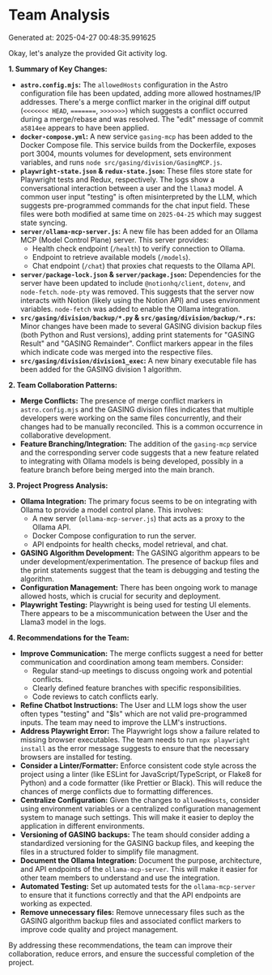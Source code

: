 # Team Analysis
Generated at: 2025-04-27 00:48:35.991625

Okay, let's analyze the provided Git activity log.

**1. Summary of Key Changes:**

*   **`astro.config.mjs`:** The `allowedHosts` configuration in the Astro configuration file has been updated, adding more allowed hostnames/IP addresses.  There's a merge conflict marker in the original diff output (`<<<<<<< HEAD`, `=======`, `>>>>>>>`) which suggests a conflict occurred during a merge/rebase and was resolved. The "edit" message of commit `a5814ee` appears to have been applied.
*   **`docker-compose.yml`:** A new service `gasing-mcp` has been added to the Docker Compose file.  This service builds from the Dockerfile, exposes port 3004, mounts volumes for development, sets environment variables, and runs `node src/gasing/division/GasingMCP.js`.
*   **`playwright-state.json` & `redux-state.json`:** These files store state for Playwright tests and Redux, respectively. The logs show a conversational interaction between a user and the `llama3` model. A common user input "testing" is often misinterpreted by the LLM, which suggests pre-programmed commands for the chat input field. These files were both modified at same time on `2025-04-25` which may suggest state syncing.
*   **`server/ollama-mcp-server.js`:** A new file has been added for an Ollama MCP (Model Control Plane) server. This server provides:
    *   Health check endpoint (`/health`) to verify connection to Ollama.
    *   Endpoint to retrieve available models (`/models`).
    *   Chat endpoint (`/chat`) that proxies chat requests to the Ollama API.
*   **`server/package-lock.json` & `server/package.json`:** Dependencies for the server have been updated to include `@notionhq/client`, `dotenv`, and `node-fetch`. `node-pty` was removed. This suggests that the server now interacts with Notion (likely using the Notion API) and uses environment variables. `node-fetch` was added to enable the Ollama integration.
*   **`src/gasing/division/backup/*.py` & `src/gasing/division/backup/*.rs`:** Minor changes have been made to several GASING division backup files (both Python and Rust versions), adding print statements for "GASING Result" and "GASING Remainder". Conflict markers appear in the files which indicate code was merged into the respective files.
*   **`src/gasing/division/division1_exec`:** A new binary executable file has been added for the GASING division 1 algorithm.

**2. Team Collaboration Patterns:**

*   **Merge Conflicts:** The presence of merge conflict markers in `astro.config.mjs` and the GASING division files indicates that multiple developers were working on the same files concurrently, and their changes had to be manually reconciled. This is a common occurrence in collaborative development.
*   **Feature Branching/Integration:** The addition of the `gasing-mcp` service and the corresponding server code suggests that a new feature related to integrating with Ollama models is being developed, possibly in a feature branch before being merged into the main branch.

**3. Project Progress Analysis:**

*   **Ollama Integration:** The primary focus seems to be on integrating with Ollama to provide a model control plane. This involves:
    *   A new server (`ollama-mcp-server.js`) that acts as a proxy to the Ollama API.
    *   Docker Compose configuration to run the server.
    *   API endpoints for health checks, model retrieval, and chat.
*   **GASING Algorithm Development:** The GASING algorithm appears to be under development/experimentation. The presence of backup files and the print statements suggest that the team is debugging and testing the algorithm.
*   **Configuration Management:** There has been ongoing work to manage allowed hosts, which is crucial for security and deployment.
*   **Playwright Testing:** Playwright is being used for testing UI elements. There appears to be a miscommunication between the User and the Llama3 model in the logs.

**4. Recommendations for the Team:**

*   **Improve Communication:** The merge conflicts suggest a need for better communication and coordination among team members. Consider:
    *   Regular stand-up meetings to discuss ongoing work and potential conflicts.
    *   Clearly defined feature branches with specific responsibilities.
    *   Code reviews to catch conflicts early.
*   **Refine Chatbot Instructions:** The User and LLM logs show the user often types "testing" and "$ls" which are not valid pre-programmed inputs. The team may need to improve the LLM's instructions.
*   **Address Playwright Error:** The Playwright logs show a failure related to missing browser executables.  The team needs to run `npx playwright install` as the error message suggests to ensure that the necessary browsers are installed for testing.
*   **Consider a Linter/Formatter:** Enforce consistent code style across the project using a linter (like ESLint for JavaScript/TypeScript, or Flake8 for Python) and a code formatter (like Prettier or Black).  This will reduce the chances of merge conflicts due to formatting differences.
*   **Centralize Configuration:** Given the changes to `allowedHosts`, consider using environment variables or a centralized configuration management system to manage such settings.  This will make it easier to deploy the application in different environments.
*   **Versioning of GASING backups:** The team should consider adding a standardized versioning for the GASING backup files, and keeping the files in a structured folder to simplify file managment.
*   **Document the Ollama Integration:** Document the purpose, architecture, and API endpoints of the `ollama-mcp-server`.  This will make it easier for other team members to understand and use the integration.
*   **Automated Testing:** Set up automated tests for the `ollama-mcp-server` to ensure that it functions correctly and that the API endpoints are working as expected.
* **Remove unnecessary files:** Remove unnecessary files such as the GASING algorithm backup files and associated conflict markers to improve code quality and project management.

By addressing these recommendations, the team can improve their collaboration, reduce errors, and ensure the successful completion of the project.
